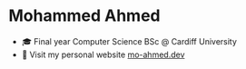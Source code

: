 # Mohammed Ahmed

- 🎓 Final year Computer Science BSc @ Cardiff University
- 🔗 Visit my personal website [mo-ahmed.dev](https://mo-ahmed.dev/)